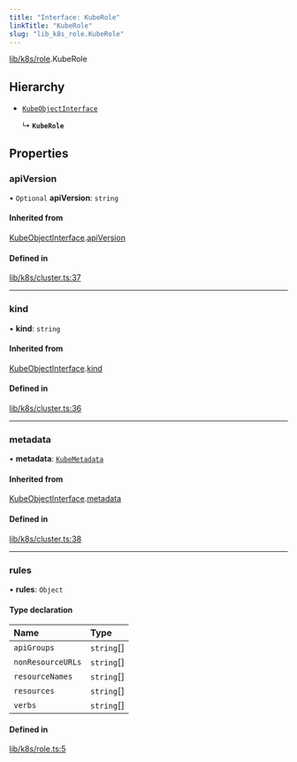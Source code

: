```yaml
---
title: "Interface: KubeRole"
linkTitle: "KubeRole"
slug: "lib_k8s_role.KubeRole"
---
```


[lib/k8s/role](../modules/lib_k8s_role.md).KubeRole

## Hierarchy

- [`KubeObjectInterface`](lib_k8s_cluster.KubeObjectInterface.md)

  ↳ **`KubeRole`**

## Properties

### apiVersion

• `Optional` **apiVersion**: `string`

#### Inherited from

[KubeObjectInterface](lib_k8s_cluster.KubeObjectInterface.md).[apiVersion](lib_k8s_cluster.KubeObjectInterface.md#apiversion)

#### Defined in

[lib/k8s/cluster.ts:37](https://github.com/headlamp-k8s/headlamp/blob/1093c364/frontend/src/lib/k8s/cluster.ts#L37)

___

### kind

• **kind**: `string`

#### Inherited from

[KubeObjectInterface](lib_k8s_cluster.KubeObjectInterface.md).[kind](lib_k8s_cluster.KubeObjectInterface.md#kind)

#### Defined in

[lib/k8s/cluster.ts:36](https://github.com/headlamp-k8s/headlamp/blob/1093c364/frontend/src/lib/k8s/cluster.ts#L36)

___

### metadata

• **metadata**: [`KubeMetadata`](lib_k8s_cluster.KubeMetadata.md)

#### Inherited from

[KubeObjectInterface](lib_k8s_cluster.KubeObjectInterface.md).[metadata](lib_k8s_cluster.KubeObjectInterface.md#metadata)

#### Defined in

[lib/k8s/cluster.ts:38](https://github.com/headlamp-k8s/headlamp/blob/1093c364/frontend/src/lib/k8s/cluster.ts#L38)

___

### rules

• **rules**: `Object`

#### Type declaration

| Name | Type |
| :------ | :------ |
| `apiGroups` | `string`[] |
| `nonResourceURLs` | `string`[] |
| `resourceNames` | `string`[] |
| `resources` | `string`[] |
| `verbs` | `string`[] |

#### Defined in

[lib/k8s/role.ts:5](https://github.com/headlamp-k8s/headlamp/blob/1093c364/frontend/src/lib/k8s/role.ts#L5)
